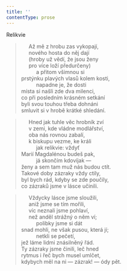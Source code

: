 ```yaml
---
title: ''
contentType: prose
---
```


Relikvie

>      Až mě z hrobu zas vykopají,  
>      nového hosta do něj dají  
>      (hroby už vědí, že jsou ženy  
>      pro více loží předurčeny)  
>           a přitom všimnou si  
> prstýnku plavých vlasů kolem kosti,  
>           napadne je, že dosti  
> místa si našli zde dva milenci,  
> co při posledním krásném setkání  
> byli svou touhou třeba dohnáni  
> smluvit si v hrobě krátké shledání.

>      Hned jak tuhle věc hrobník zví  
>      v zemi, kde vládne modlářství,  
>      oba nás rovnou zabalí,  
>      k biskupu vezme, ke králi  
>           jak relikvie: vždyť  
> Marií Magdalénou budeš pak,  
>           já skončím kdovíjak —  
> ženy a sem tam muž nás budou ctít.  
> Takové doby zázraky vždy ctily,  
> byl bych rád, kdyby se zde poučily,  
> co zázraků jsme v lásce učinili.

>      Vždycky lásce jsme sloužili,  
>      aniž jsme se tím mořili,  
>      víc neznali jsme pohlaví,  
>      než anděl strážný o něm ví;  
>           polibky jsme si dát  
> snad mohli, ne však pusou, která jí;  
>           netkli se pečetí,  
> jež láme lidmi znásilněný řád.  
> Ty zázraky jsme činili, leč hned  
> rytmus i řeč bych musel umlčet,  
> kdybych měl na ni — zázrak! — ódy pět.
